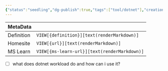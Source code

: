 ```yaml
---
{"status":"seedling","dg-publish":true,"tags":["tool/dotnet"],"creation_date":"2024-05-08 23:37","definition":"undefined","ms-learn-url":"undefined","url":"undefined","aliases":null,"permalink":"/tools/dotnet-workload/","dgPassFrontmatter":true}
---
```



| MetaData   |                                              |
| ---------- | -------------------------------------------- |
| Definition | `VIEW[{definition}][text(renderMarkdown)]`   |
| Homesite   | `VIEW[{url}][text(renderMarkdown)]`          |
| MS Learn   | `VIEW[{ms-learn-url}][text(renderMarkdown)]` |

- [ ] what does dotnet workload do and how can i use it?